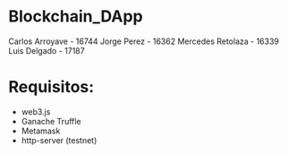 # Blockchain_DApp
Carlos Arroyave - 16744
Jorge Perez - 16362
Mercedes Retolaza - 16339
Luis Delgado - 17187

# Requisitos:

 -  web3.js
 -  Ganache Truffle
 -  Metamask
 -  http-server (testnet)

